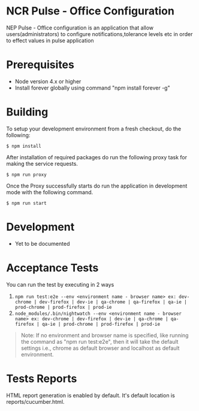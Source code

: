 # NCR Pulse - Office Configuration

NEP Pulse - Office configuration is an application that allow users(administrators) to configure notifications,tolerance levels etc in order to effect values in pulse application


# Prerequisites

- Node version 4.x or higher
- Install forever globally using command "npm install forever -g"

# Building

To setup your development environment from a fresh checkout, do the following:

```
$ npm install
```

After installation of required packages do run the following proxy task for
making the service requests.
```
$ npm run proxy
```

Once the Proxy successfully starts do run the application in development mode
with the following command.
```
$ npm run start
```


# Development

- Yet to be documented

# Acceptance Tests

You can run the test by executing in 2 ways

1) `npm run test:e2e --env <environment name - browser name> ex: dev-chrome | dev-firefox | dev-ie | qa-chrome | qa-firefox | qa-ie | prod-chrome | prod-firefox | prod-ie `
2) `node_modules/.bin/nightwatch --env <environment name - browser name> ex: dev-chrome | dev-firefox | dev-ie | qa-chrome | qa-firefox | qa-ie | prod-chrome | prod-firefox | prod-ie `

>Note: If no environment and browser name is specified, like running the command as "npm run test:e2e", then it will take the default settings i.e., chrome as default browser and localhost as default environment.

# Tests Reports

HTML report generation is enabled by default. It's default location is reports/cucumber.html.
